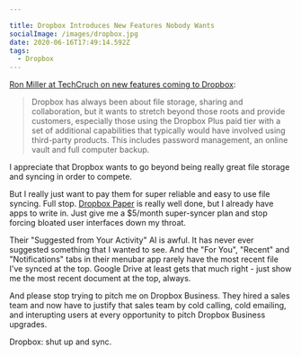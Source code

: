 ```yaml
---

title: Dropbox Introduces New Features Nobody Wants
socialImage: /images/dropbox.jpg
date: 2020-06-16T17:49:14.592Z
tags:
  - Dropbox
---
```

[Ron Miller at TechCruch on new features coming to Dropbox](https://techcrunch.com/2020/06/16/dropbox-introduces-slew-of-new-features-for-business-and-home-users/):

> Dropbox has always been about file storage, sharing and collaboration, but it wants to stretch beyond those roots and provide customers, especially those using the Dropbox Plus paid tier with a set of additional capabilities that typically would have involved using third-party products. This includes password management, an online vault and full computer backup.

I appreciate that Dropbox wants to go beyond being really great file storage and syncing in order to compete.

But I really just want to pay them for super reliable and easy to use file syncing. Full stop. [Dropbox Paper](https://www.dropbox.com/paper) is really well done, but I already have apps to write in. Just give me a $5/month super-syncer plan and stop forcing bloated user interfaces down my throat.

Their "Suggested from Your Activity" AI is awful. It has never ever suggested something that I wanted to see. And the "For You", "Recent" and "Notifications" tabs in their menubar app rarely have the most recent file I've synced at the top. Google Drive at least gets that much right - just show me the most recent document at the top, always.

And please stop trying to pitch me on Dropbox Business. They hired a sales team and now have to justify that sales team by cold calling, cold emailing, and interupting users at every opportunity to pitch Dropbox Business upgrades.

Dropbox: shut up and sync.